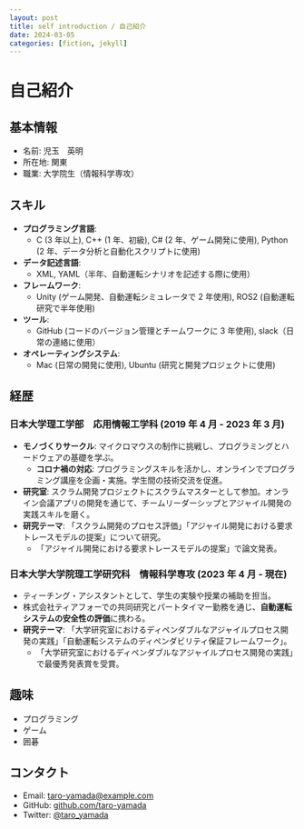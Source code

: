 ```yaml
---
layout: post
title: self introduction / 自己紹介
date: 2024-03-05
categories: [fiction, jekyll]
---
```


# 自己紹介

## 基本情報

- 名前: 児玉　英明
- 所在地: 関東
- 職業: 大学院生（情報科学専攻）

## スキル

- **プログラミング言語**:
  - C (3 年以上), C++ (1 年、初級), C# (2 年、ゲーム開発に使用), Python (2 年、データ分析と自動化スクリプトに使用)
- **データ記述言語**:
  - XML, YAML（半年、自動運転シナリオを記述する際に使用）
- **フレームワーク**:
  - Unity (ゲーム開発、自動運転シミュレータで 2 年使用), ROS2 (自動運転研究で半年使用)
- **ツール**:
  - GitHub (コードのバージョン管理とチームワークに 3 年使用), slack（日常の連絡に使用）
- **オペレーティングシステム**:
  - Mac (日常の開発に使用), Ubuntu (研究と開発プロジェクトに使用)

## 経歴

### 日本大学理工学部　応用情報工学科 (2019 年 4 月 - 2023 年 3 月)

- **モノづくりサークル**: マイクロマウスの制作に挑戦し、プログラミングとハードウェアの基礎を学ぶ。
  - **コロナ禍の対応**: プログラミングスキルを活かし、オンラインでプログラミング講座を企画・実施。学生間の技術交流を促進。
- **研究室**: スクラム開発プロジェクトにスクラムマスターとして参加。オンライン会議アプリの開発を通じて、チームリーダーシップとアジャイル開発の実践スキルを磨く。
- **研究テーマ**: 「スクラム開発のプロセス評価」「アジャイル開発における要求トレースモデルの提案」について研究。
  - 「アジャイル開発における要求トレースモデルの提案」で論文発表。

### 日本大学大学院理工学研究科　情報科学専攻 (2023 年 4 月 - 現在)

- ティーチング・アシスタントとして、学生の実験や授業の補助を担当。
- 株式会社ティアフォーでの共同研究とパートタイマー勤務を通じ、**自動運転システムの安全性の評価**に携わる。
- **研究テーマ**: 「大学研究室におけるディペンダブルなアジャイルプロセス開発の実践」「自動運転システムのディペンダビリティ保証フレームワーク」。
  - 「大学研究室におけるディペンダブルなアジャイルプロセス開発の実践」で最優秀発表賞を受賞。

## 趣味

- プログラミング
- ゲーム
- 囲碁

## コンタクト

- Email: taro-yamada@example.com
- GitHub: [github.com/taro-yamada](https://github.com/taro-yamada)
- Twitter: [@taro_yamada](https://twitter.com/taro_yamada)
